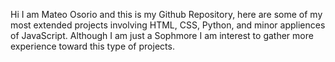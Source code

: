 Hi I am Mateo Osorio and this is my Github Repository, here are some of my most extended projects involving HTML, CSS, Python, and minor appliences of JavaScript.
Although I am just a Sophmore I am interest to gather more experience toward this type of projects.
